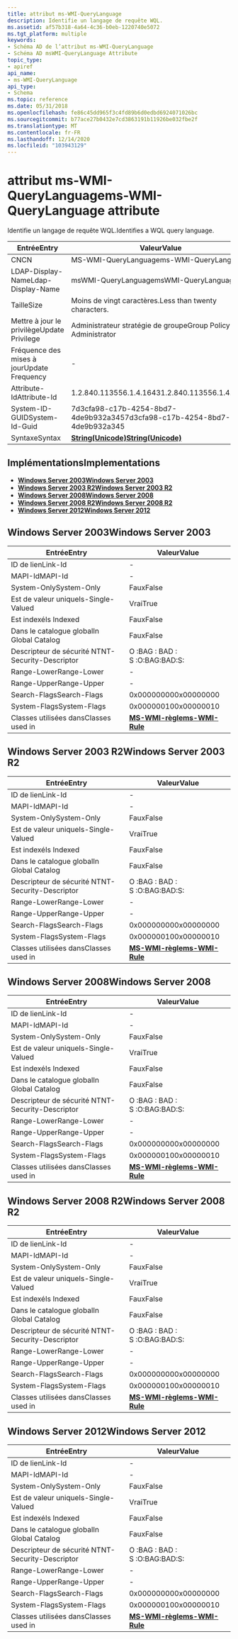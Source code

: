 ```yaml
---
title: attribut ms-WMI-QueryLanguage
description: Identifie un langage de requête WQL.
ms.assetid: af57b318-4a64-4c36-b0eb-1220740e5072
ms.tgt_platform: multiple
keywords:
- Schéma AD de l’attribut ms-WMI-QueryLanguage
- Schéma AD msWMI-QueryLanguage Attribute
topic_type:
- apiref
api_name:
- ms-WMI-QueryLanguage
api_type:
- Schema
ms.topic: reference
ms.date: 05/31/2018
ms.openlocfilehash: fe86c45dd965f3c4fd89b6d0edbd6924071026bc
ms.sourcegitcommit: b77ace27b0432e7cd3863191b11926be032fbe2f
ms.translationtype: MT
ms.contentlocale: fr-FR
ms.lasthandoff: 12/14/2020
ms.locfileid: "103943129"
---
```

# <a name="ms-wmi-querylanguage-attribute"></a><span data-ttu-id="80f26-105">attribut ms-WMI-QueryLanguage</span><span class="sxs-lookup"><span data-stu-id="80f26-105">ms-WMI-QueryLanguage attribute</span></span>

<span data-ttu-id="80f26-106">Identifie un langage de requête WQL.</span><span class="sxs-lookup"><span data-stu-id="80f26-106">Identifies a WQL query language.</span></span>



| <span data-ttu-id="80f26-107">Entrée</span><span class="sxs-lookup"><span data-stu-id="80f26-107">Entry</span></span> | <span data-ttu-id="80f26-108">Valeur</span><span class="sxs-lookup"><span data-stu-id="80f26-108">Value</span></span> |
|-------------------|---------------------------------------------|
| <span data-ttu-id="80f26-109">CN</span><span class="sxs-lookup"><span data-stu-id="80f26-109">CN</span></span>                | <span data-ttu-id="80f26-110">MS-WMI-QueryLanguage</span><span class="sxs-lookup"><span data-stu-id="80f26-110">ms-WMI-QueryLanguage</span></span>                        |
| <span data-ttu-id="80f26-111">LDAP-Display-Name</span><span class="sxs-lookup"><span data-stu-id="80f26-111">Ldap-Display-Name</span></span> | <span data-ttu-id="80f26-112">msWMI-QueryLanguage</span><span class="sxs-lookup"><span data-stu-id="80f26-112">msWMI-QueryLanguage</span></span>                         |
| <span data-ttu-id="80f26-113">Taille</span><span class="sxs-lookup"><span data-stu-id="80f26-113">Size</span></span>              | <span data-ttu-id="80f26-114">Moins de vingt caractères.</span><span class="sxs-lookup"><span data-stu-id="80f26-114">Less than twenty characters.</span></span>                |
| <span data-ttu-id="80f26-115">Mettre à jour le privilège</span><span class="sxs-lookup"><span data-stu-id="80f26-115">Update Privilege</span></span>  | <span data-ttu-id="80f26-116">Administrateur stratégie de groupe</span><span class="sxs-lookup"><span data-stu-id="80f26-116">Group Policy Administrator</span></span>                  |
| <span data-ttu-id="80f26-117">Fréquence des mises à jour</span><span class="sxs-lookup"><span data-stu-id="80f26-117">Update Frequency</span></span>  | \-                                          |
| <span data-ttu-id="80f26-118">Attribute-Id</span><span class="sxs-lookup"><span data-stu-id="80f26-118">Attribute-Id</span></span>      | <span data-ttu-id="80f26-119">1.2.840.113556.1.4.1643</span><span class="sxs-lookup"><span data-stu-id="80f26-119">1.2.840.113556.1.4.1643</span></span>                     |
| <span data-ttu-id="80f26-120">System-ID-GUID</span><span class="sxs-lookup"><span data-stu-id="80f26-120">System-Id-Guid</span></span>    | <span data-ttu-id="80f26-121">7d3cfa98-c17b-4254-8bd7-4de9b932a345</span><span class="sxs-lookup"><span data-stu-id="80f26-121">7d3cfa98-c17b-4254-8bd7-4de9b932a345</span></span>        |
| <span data-ttu-id="80f26-122">Syntaxe</span><span class="sxs-lookup"><span data-stu-id="80f26-122">Syntax</span></span>            | [<span data-ttu-id="80f26-123">**String(Unicode)**</span><span class="sxs-lookup"><span data-stu-id="80f26-123">**String(Unicode)**</span></span>](s-string-unicode.md) |



## <a name="implementations"></a><span data-ttu-id="80f26-124">Implémentations</span><span class="sxs-lookup"><span data-stu-id="80f26-124">Implementations</span></span>

-   [<span data-ttu-id="80f26-125">**Windows Server 2003**</span><span class="sxs-lookup"><span data-stu-id="80f26-125">**Windows Server 2003**</span></span>](#windows-server-2003)
-   [<span data-ttu-id="80f26-126">**Windows Server 2003 R2**</span><span class="sxs-lookup"><span data-stu-id="80f26-126">**Windows Server 2003 R2**</span></span>](#windows-server-2003-r2)
-   [<span data-ttu-id="80f26-127">**Windows Server 2008**</span><span class="sxs-lookup"><span data-stu-id="80f26-127">**Windows Server 2008**</span></span>](#windows-server-2008)
-   [<span data-ttu-id="80f26-128">**Windows Server 2008 R2**</span><span class="sxs-lookup"><span data-stu-id="80f26-128">**Windows Server 2008 R2**</span></span>](#windows-server-2008-r2)
-   [<span data-ttu-id="80f26-129">**Windows Server 2012**</span><span class="sxs-lookup"><span data-stu-id="80f26-129">**Windows Server 2012**</span></span>](#windows-server-2012)

## <a name="windows-server-2003"></a><span data-ttu-id="80f26-130">Windows Server 2003</span><span class="sxs-lookup"><span data-stu-id="80f26-130">Windows Server 2003</span></span>



| <span data-ttu-id="80f26-131">Entrée</span><span class="sxs-lookup"><span data-stu-id="80f26-131">Entry</span></span> | <span data-ttu-id="80f26-132">Valeur</span><span class="sxs-lookup"><span data-stu-id="80f26-132">Value</span></span> |
|------------------------|------------------------------------------------|
| <span data-ttu-id="80f26-133">ID de lien</span><span class="sxs-lookup"><span data-stu-id="80f26-133">Link-Id</span></span>                | \-                                             |
| <span data-ttu-id="80f26-134">MAPI-Id</span><span class="sxs-lookup"><span data-stu-id="80f26-134">MAPI-Id</span></span>                | \-                                             |
| <span data-ttu-id="80f26-135">System-Only</span><span class="sxs-lookup"><span data-stu-id="80f26-135">System-Only</span></span>            | <span data-ttu-id="80f26-136">Faux</span><span class="sxs-lookup"><span data-stu-id="80f26-136">False</span></span>                                          |
| <span data-ttu-id="80f26-137">Est de valeur unique</span><span class="sxs-lookup"><span data-stu-id="80f26-137">Is-Single-Valued</span></span>       | <span data-ttu-id="80f26-138">Vrai</span><span class="sxs-lookup"><span data-stu-id="80f26-138">True</span></span>                                           |
| <span data-ttu-id="80f26-139">Est indexé</span><span class="sxs-lookup"><span data-stu-id="80f26-139">Is Indexed</span></span>             | <span data-ttu-id="80f26-140">Faux</span><span class="sxs-lookup"><span data-stu-id="80f26-140">False</span></span>                                          |
| <span data-ttu-id="80f26-141">Dans le catalogue global</span><span class="sxs-lookup"><span data-stu-id="80f26-141">In Global Catalog</span></span>      | <span data-ttu-id="80f26-142">Faux</span><span class="sxs-lookup"><span data-stu-id="80f26-142">False</span></span>                                          |
| <span data-ttu-id="80f26-143">Descripteur de sécurité NT</span><span class="sxs-lookup"><span data-stu-id="80f26-143">NT-Security-Descriptor</span></span> | <span data-ttu-id="80f26-144">O :BAG : BAD : S :</span><span class="sxs-lookup"><span data-stu-id="80f26-144">O:BAG:BAD:S:</span></span>                                   |
| <span data-ttu-id="80f26-145">Range-Lower</span><span class="sxs-lookup"><span data-stu-id="80f26-145">Range-Lower</span></span>            | \-                                             |
| <span data-ttu-id="80f26-146">Range-Upper</span><span class="sxs-lookup"><span data-stu-id="80f26-146">Range-Upper</span></span>            | \-                                             |
| <span data-ttu-id="80f26-147">Search-Flags</span><span class="sxs-lookup"><span data-stu-id="80f26-147">Search-Flags</span></span>           | <span data-ttu-id="80f26-148">0x00000000</span><span class="sxs-lookup"><span data-stu-id="80f26-148">0x00000000</span></span>                                     |
| <span data-ttu-id="80f26-149">System-Flags</span><span class="sxs-lookup"><span data-stu-id="80f26-149">System-Flags</span></span>           | <span data-ttu-id="80f26-150">0x00000010</span><span class="sxs-lookup"><span data-stu-id="80f26-150">0x00000010</span></span>                                     |
| <span data-ttu-id="80f26-151">Classes utilisées dans</span><span class="sxs-lookup"><span data-stu-id="80f26-151">Classes used in</span></span>        | [<span data-ttu-id="80f26-152">**MS-WMI-règle**</span><span class="sxs-lookup"><span data-stu-id="80f26-152">**ms-WMI-Rule**</span></span>](c-mswmi-rule.md)<br/> |



## <a name="windows-server-2003-r2"></a><span data-ttu-id="80f26-153">Windows Server 2003 R2</span><span class="sxs-lookup"><span data-stu-id="80f26-153">Windows Server 2003 R2</span></span>



| <span data-ttu-id="80f26-154">Entrée</span><span class="sxs-lookup"><span data-stu-id="80f26-154">Entry</span></span> | <span data-ttu-id="80f26-155">Valeur</span><span class="sxs-lookup"><span data-stu-id="80f26-155">Value</span></span> |
|------------------------|------------------------------------------------|
| <span data-ttu-id="80f26-156">ID de lien</span><span class="sxs-lookup"><span data-stu-id="80f26-156">Link-Id</span></span>                | \-                                             |
| <span data-ttu-id="80f26-157">MAPI-Id</span><span class="sxs-lookup"><span data-stu-id="80f26-157">MAPI-Id</span></span>                | \-                                             |
| <span data-ttu-id="80f26-158">System-Only</span><span class="sxs-lookup"><span data-stu-id="80f26-158">System-Only</span></span>            | <span data-ttu-id="80f26-159">Faux</span><span class="sxs-lookup"><span data-stu-id="80f26-159">False</span></span>                                          |
| <span data-ttu-id="80f26-160">Est de valeur unique</span><span class="sxs-lookup"><span data-stu-id="80f26-160">Is-Single-Valued</span></span>       | <span data-ttu-id="80f26-161">Vrai</span><span class="sxs-lookup"><span data-stu-id="80f26-161">True</span></span>                                           |
| <span data-ttu-id="80f26-162">Est indexé</span><span class="sxs-lookup"><span data-stu-id="80f26-162">Is Indexed</span></span>             | <span data-ttu-id="80f26-163">Faux</span><span class="sxs-lookup"><span data-stu-id="80f26-163">False</span></span>                                          |
| <span data-ttu-id="80f26-164">Dans le catalogue global</span><span class="sxs-lookup"><span data-stu-id="80f26-164">In Global Catalog</span></span>      | <span data-ttu-id="80f26-165">Faux</span><span class="sxs-lookup"><span data-stu-id="80f26-165">False</span></span>                                          |
| <span data-ttu-id="80f26-166">Descripteur de sécurité NT</span><span class="sxs-lookup"><span data-stu-id="80f26-166">NT-Security-Descriptor</span></span> | <span data-ttu-id="80f26-167">O :BAG : BAD : S :</span><span class="sxs-lookup"><span data-stu-id="80f26-167">O:BAG:BAD:S:</span></span>                                   |
| <span data-ttu-id="80f26-168">Range-Lower</span><span class="sxs-lookup"><span data-stu-id="80f26-168">Range-Lower</span></span>            | \-                                             |
| <span data-ttu-id="80f26-169">Range-Upper</span><span class="sxs-lookup"><span data-stu-id="80f26-169">Range-Upper</span></span>            | \-                                             |
| <span data-ttu-id="80f26-170">Search-Flags</span><span class="sxs-lookup"><span data-stu-id="80f26-170">Search-Flags</span></span>           | <span data-ttu-id="80f26-171">0x00000000</span><span class="sxs-lookup"><span data-stu-id="80f26-171">0x00000000</span></span>                                     |
| <span data-ttu-id="80f26-172">System-Flags</span><span class="sxs-lookup"><span data-stu-id="80f26-172">System-Flags</span></span>           | <span data-ttu-id="80f26-173">0x00000010</span><span class="sxs-lookup"><span data-stu-id="80f26-173">0x00000010</span></span>                                     |
| <span data-ttu-id="80f26-174">Classes utilisées dans</span><span class="sxs-lookup"><span data-stu-id="80f26-174">Classes used in</span></span>        | [<span data-ttu-id="80f26-175">**MS-WMI-règle**</span><span class="sxs-lookup"><span data-stu-id="80f26-175">**ms-WMI-Rule**</span></span>](c-mswmi-rule.md)<br/> |



## <a name="windows-server-2008"></a><span data-ttu-id="80f26-176">Windows Server 2008</span><span class="sxs-lookup"><span data-stu-id="80f26-176">Windows Server 2008</span></span>



| <span data-ttu-id="80f26-177">Entrée</span><span class="sxs-lookup"><span data-stu-id="80f26-177">Entry</span></span> | <span data-ttu-id="80f26-178">Valeur</span><span class="sxs-lookup"><span data-stu-id="80f26-178">Value</span></span> |
|------------------------|------------------------------------------------|
| <span data-ttu-id="80f26-179">ID de lien</span><span class="sxs-lookup"><span data-stu-id="80f26-179">Link-Id</span></span>                | \-                                             |
| <span data-ttu-id="80f26-180">MAPI-Id</span><span class="sxs-lookup"><span data-stu-id="80f26-180">MAPI-Id</span></span>                | \-                                             |
| <span data-ttu-id="80f26-181">System-Only</span><span class="sxs-lookup"><span data-stu-id="80f26-181">System-Only</span></span>            | <span data-ttu-id="80f26-182">Faux</span><span class="sxs-lookup"><span data-stu-id="80f26-182">False</span></span>                                          |
| <span data-ttu-id="80f26-183">Est de valeur unique</span><span class="sxs-lookup"><span data-stu-id="80f26-183">Is-Single-Valued</span></span>       | <span data-ttu-id="80f26-184">Vrai</span><span class="sxs-lookup"><span data-stu-id="80f26-184">True</span></span>                                           |
| <span data-ttu-id="80f26-185">Est indexé</span><span class="sxs-lookup"><span data-stu-id="80f26-185">Is Indexed</span></span>             | <span data-ttu-id="80f26-186">Faux</span><span class="sxs-lookup"><span data-stu-id="80f26-186">False</span></span>                                          |
| <span data-ttu-id="80f26-187">Dans le catalogue global</span><span class="sxs-lookup"><span data-stu-id="80f26-187">In Global Catalog</span></span>      | <span data-ttu-id="80f26-188">Faux</span><span class="sxs-lookup"><span data-stu-id="80f26-188">False</span></span>                                          |
| <span data-ttu-id="80f26-189">Descripteur de sécurité NT</span><span class="sxs-lookup"><span data-stu-id="80f26-189">NT-Security-Descriptor</span></span> | <span data-ttu-id="80f26-190">O :BAG : BAD : S :</span><span class="sxs-lookup"><span data-stu-id="80f26-190">O:BAG:BAD:S:</span></span>                                   |
| <span data-ttu-id="80f26-191">Range-Lower</span><span class="sxs-lookup"><span data-stu-id="80f26-191">Range-Lower</span></span>            | \-                                             |
| <span data-ttu-id="80f26-192">Range-Upper</span><span class="sxs-lookup"><span data-stu-id="80f26-192">Range-Upper</span></span>            | \-                                             |
| <span data-ttu-id="80f26-193">Search-Flags</span><span class="sxs-lookup"><span data-stu-id="80f26-193">Search-Flags</span></span>           | <span data-ttu-id="80f26-194">0x00000000</span><span class="sxs-lookup"><span data-stu-id="80f26-194">0x00000000</span></span>                                     |
| <span data-ttu-id="80f26-195">System-Flags</span><span class="sxs-lookup"><span data-stu-id="80f26-195">System-Flags</span></span>           | <span data-ttu-id="80f26-196">0x00000010</span><span class="sxs-lookup"><span data-stu-id="80f26-196">0x00000010</span></span>                                     |
| <span data-ttu-id="80f26-197">Classes utilisées dans</span><span class="sxs-lookup"><span data-stu-id="80f26-197">Classes used in</span></span>        | [<span data-ttu-id="80f26-198">**MS-WMI-règle**</span><span class="sxs-lookup"><span data-stu-id="80f26-198">**ms-WMI-Rule**</span></span>](c-mswmi-rule.md)<br/> |



## <a name="windows-server-2008-r2"></a><span data-ttu-id="80f26-199">Windows Server 2008 R2</span><span class="sxs-lookup"><span data-stu-id="80f26-199">Windows Server 2008 R2</span></span>



| <span data-ttu-id="80f26-200">Entrée</span><span class="sxs-lookup"><span data-stu-id="80f26-200">Entry</span></span> | <span data-ttu-id="80f26-201">Valeur</span><span class="sxs-lookup"><span data-stu-id="80f26-201">Value</span></span> |
|------------------------|------------------------------------------------|
| <span data-ttu-id="80f26-202">ID de lien</span><span class="sxs-lookup"><span data-stu-id="80f26-202">Link-Id</span></span>                | \-                                             |
| <span data-ttu-id="80f26-203">MAPI-Id</span><span class="sxs-lookup"><span data-stu-id="80f26-203">MAPI-Id</span></span>                | \-                                             |
| <span data-ttu-id="80f26-204">System-Only</span><span class="sxs-lookup"><span data-stu-id="80f26-204">System-Only</span></span>            | <span data-ttu-id="80f26-205">Faux</span><span class="sxs-lookup"><span data-stu-id="80f26-205">False</span></span>                                          |
| <span data-ttu-id="80f26-206">Est de valeur unique</span><span class="sxs-lookup"><span data-stu-id="80f26-206">Is-Single-Valued</span></span>       | <span data-ttu-id="80f26-207">Vrai</span><span class="sxs-lookup"><span data-stu-id="80f26-207">True</span></span>                                           |
| <span data-ttu-id="80f26-208">Est indexé</span><span class="sxs-lookup"><span data-stu-id="80f26-208">Is Indexed</span></span>             | <span data-ttu-id="80f26-209">Faux</span><span class="sxs-lookup"><span data-stu-id="80f26-209">False</span></span>                                          |
| <span data-ttu-id="80f26-210">Dans le catalogue global</span><span class="sxs-lookup"><span data-stu-id="80f26-210">In Global Catalog</span></span>      | <span data-ttu-id="80f26-211">Faux</span><span class="sxs-lookup"><span data-stu-id="80f26-211">False</span></span>                                          |
| <span data-ttu-id="80f26-212">Descripteur de sécurité NT</span><span class="sxs-lookup"><span data-stu-id="80f26-212">NT-Security-Descriptor</span></span> | <span data-ttu-id="80f26-213">O :BAG : BAD : S :</span><span class="sxs-lookup"><span data-stu-id="80f26-213">O:BAG:BAD:S:</span></span>                                   |
| <span data-ttu-id="80f26-214">Range-Lower</span><span class="sxs-lookup"><span data-stu-id="80f26-214">Range-Lower</span></span>            | \-                                             |
| <span data-ttu-id="80f26-215">Range-Upper</span><span class="sxs-lookup"><span data-stu-id="80f26-215">Range-Upper</span></span>            | \-                                             |
| <span data-ttu-id="80f26-216">Search-Flags</span><span class="sxs-lookup"><span data-stu-id="80f26-216">Search-Flags</span></span>           | <span data-ttu-id="80f26-217">0x00000000</span><span class="sxs-lookup"><span data-stu-id="80f26-217">0x00000000</span></span>                                     |
| <span data-ttu-id="80f26-218">System-Flags</span><span class="sxs-lookup"><span data-stu-id="80f26-218">System-Flags</span></span>           | <span data-ttu-id="80f26-219">0x00000010</span><span class="sxs-lookup"><span data-stu-id="80f26-219">0x00000010</span></span>                                     |
| <span data-ttu-id="80f26-220">Classes utilisées dans</span><span class="sxs-lookup"><span data-stu-id="80f26-220">Classes used in</span></span>        | [<span data-ttu-id="80f26-221">**MS-WMI-règle**</span><span class="sxs-lookup"><span data-stu-id="80f26-221">**ms-WMI-Rule**</span></span>](c-mswmi-rule.md)<br/> |



## <a name="windows-server-2012"></a><span data-ttu-id="80f26-222">Windows Server 2012</span><span class="sxs-lookup"><span data-stu-id="80f26-222">Windows Server 2012</span></span>



| <span data-ttu-id="80f26-223">Entrée</span><span class="sxs-lookup"><span data-stu-id="80f26-223">Entry</span></span> | <span data-ttu-id="80f26-224">Valeur</span><span class="sxs-lookup"><span data-stu-id="80f26-224">Value</span></span> |
|------------------------|------------------------------------------------|
| <span data-ttu-id="80f26-225">ID de lien</span><span class="sxs-lookup"><span data-stu-id="80f26-225">Link-Id</span></span>                | \-                                             |
| <span data-ttu-id="80f26-226">MAPI-Id</span><span class="sxs-lookup"><span data-stu-id="80f26-226">MAPI-Id</span></span>                | \-                                             |
| <span data-ttu-id="80f26-227">System-Only</span><span class="sxs-lookup"><span data-stu-id="80f26-227">System-Only</span></span>            | <span data-ttu-id="80f26-228">Faux</span><span class="sxs-lookup"><span data-stu-id="80f26-228">False</span></span>                                          |
| <span data-ttu-id="80f26-229">Est de valeur unique</span><span class="sxs-lookup"><span data-stu-id="80f26-229">Is-Single-Valued</span></span>       | <span data-ttu-id="80f26-230">Vrai</span><span class="sxs-lookup"><span data-stu-id="80f26-230">True</span></span>                                           |
| <span data-ttu-id="80f26-231">Est indexé</span><span class="sxs-lookup"><span data-stu-id="80f26-231">Is Indexed</span></span>             | <span data-ttu-id="80f26-232">Faux</span><span class="sxs-lookup"><span data-stu-id="80f26-232">False</span></span>                                          |
| <span data-ttu-id="80f26-233">Dans le catalogue global</span><span class="sxs-lookup"><span data-stu-id="80f26-233">In Global Catalog</span></span>      | <span data-ttu-id="80f26-234">Faux</span><span class="sxs-lookup"><span data-stu-id="80f26-234">False</span></span>                                          |
| <span data-ttu-id="80f26-235">Descripteur de sécurité NT</span><span class="sxs-lookup"><span data-stu-id="80f26-235">NT-Security-Descriptor</span></span> | <span data-ttu-id="80f26-236">O :BAG : BAD : S :</span><span class="sxs-lookup"><span data-stu-id="80f26-236">O:BAG:BAD:S:</span></span>                                   |
| <span data-ttu-id="80f26-237">Range-Lower</span><span class="sxs-lookup"><span data-stu-id="80f26-237">Range-Lower</span></span>            | \-                                             |
| <span data-ttu-id="80f26-238">Range-Upper</span><span class="sxs-lookup"><span data-stu-id="80f26-238">Range-Upper</span></span>            | \-                                             |
| <span data-ttu-id="80f26-239">Search-Flags</span><span class="sxs-lookup"><span data-stu-id="80f26-239">Search-Flags</span></span>           | <span data-ttu-id="80f26-240">0x00000000</span><span class="sxs-lookup"><span data-stu-id="80f26-240">0x00000000</span></span>                                     |
| <span data-ttu-id="80f26-241">System-Flags</span><span class="sxs-lookup"><span data-stu-id="80f26-241">System-Flags</span></span>           | <span data-ttu-id="80f26-242">0x00000010</span><span class="sxs-lookup"><span data-stu-id="80f26-242">0x00000010</span></span>                                     |
| <span data-ttu-id="80f26-243">Classes utilisées dans</span><span class="sxs-lookup"><span data-stu-id="80f26-243">Classes used in</span></span>        | [<span data-ttu-id="80f26-244">**MS-WMI-règle**</span><span class="sxs-lookup"><span data-stu-id="80f26-244">**ms-WMI-Rule**</span></span>](c-mswmi-rule.md)<br/> |



 

 





